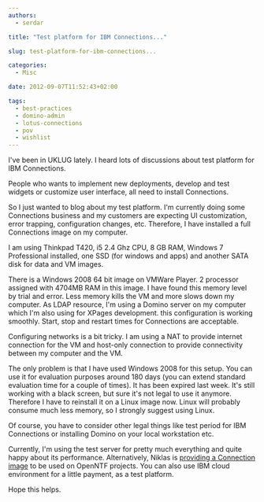 ```yaml
---
authors:
  - serdar

title: "Test platform for IBM Connections..."

slug: test-platform-for-ibm-connections...

categories:
  - Misc

date: 2012-09-07T11:52:43+02:00

tags:
  - best-practices
  - domino-admin
  - lotus-connections
  - pov
  - wishlist
---
```


I've been in UKLUG lately. I heard lots of discussions about test platform for IBM Connections.

People who wants to implement new deployments, develop and test widgets or customize user interface, all need to install Connections.

So I just wanted to blog about my test platform. I'm currently doing some Connections business and my customers are expecting UI customization, error trapping, configuration changes, etc. Therefore, I have installed a full Connections image on my computer.
<!-- more -->
I am using Thinkpad T420, i5 2.4 Ghz CPU, 8 GB RAM, Windows 7 Professional installed, one SSD (for windows and apps) and another SATA disk for data and VM images.

There is a Windows 2008 64 bit image on VMWare Player. 2 processor assigned with 4704MB RAM in this image. I have found this memory level by trial and error. Less memory kills the VM and more slows down my computer. As LDAP resource, I'm using a Domino server on my computer which I'm also using for XPages development. this configuration is working smoothly. Start, stop and restart times for Connections are acceptable.

Configuring networks is a bit tricky. I am using a NAT to provide internet connection for the VM and host-only connection to provide connectivity between my computer and the VM.

The only problem is that I have used Windows 2008 for this setup. You can use it for evaluation purposes around 180 days (you can extend standard evaluation time for a couple of times). It has been expired last week. It's still working with a black screen, but sure it's not legal to use it anymore. Therefore I have to reinstall it on a Linux image now. Linux will probably consume much less memory, so I strongly suggest using Linux.

Of course, you have to consider other legal things like test period for IBM Connections or installing Domino on your local workstation etc.

Currently, I'm using the test server for pretty much everything and quite happy about its performance. Alternatively, Niklas is [providing a Connection image](http://heidloff.net/home.nsf/dx/02.08.2012081928NHE9F9.htm) to be used on OpenNTF projects. You can also use IBM cloud environment for a little payment, as a test platform.

Hope this helps.
